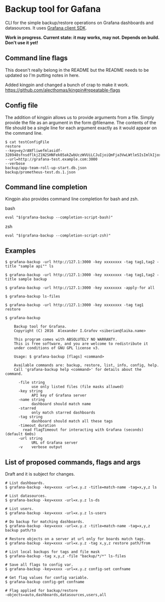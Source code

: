 # Backup tool for Gafana

CLI for the simple backup/restore operations on Grafana dashboards and datasources.
It uses [Grafana client SDK](https://github.com/grafana-tools/sdk).

**Work in progress. Current state: it may works, may not. Depends on build. Don't use it yet!**

## Command line flags
This doesn't really belong in the README but the README needs to be updated so I'm putting notes in here.

Added kingpin and changed a bunch of crap to make it work.
https://github.com/alecthomas/kingpin#repeatable-flags

## Config file

The addition of kingpin allows us to provide arguments from a file. Simply provide the file as an argument in the form
@filename. The contents of the file should be a single line for each argument exactly as it would appear on the command line. 

```
$ cat testConfigFile 
restore
--key=eyJrANfliwefmlasidf-328948sfnsdflkjZ1N2SHNFek05akZwbUczWVUiLCJuIjoiQmFja3VwLWtleSIsImlkIjoxfQ==
--url=http://grafana-test.example.com:3000
--verbose
backup/app-team-roll-up-start.db.json
backup/prometheus-test.ds.1.json

```

## Command line completion

Kingpin also provides command line completion for bash and zsh.


bash
```
eval "$(grafana-backup --completion-script-bash)"
```

zsh
```
eval "$(grafana-backup --completion-script-zsh)"
```

## Examples

	$ grafana-backup -url http://127.1:3000 -key xxxxxxxx -tag tag1,tag2 -title "sample api"" ls
		
	$ grafana-backup -url http://127.1:3000 -key xxxxxxxx -tag tag1,tag2 -title sample backup
	
	$ grafana-backup -url http://127.1:3000 -key xxxxxxxx -apply-for all
	
	$ grafana-backup ls-files
	
	$ grafana-backup -url http://127.1:3000 -key xxxxxxxx -tag tag1 restore

    $ grafana-backup

        Backup tool for Grafana.
        Copyright (C) 2016  Alexander I.Grafov <siberian@laika.name>
        
        This program comes with ABSOLUTELY NO WARRANTY.
        This is free software, and you are welcome to redistribute it
        under conditions of GNU GPL license v3.
        
        Usage: $ grafana-backup [flags] <command>
        
        Available commands are: backup, restore, list, info, config, help.
        Call 'grafana-backup help <command>' for details about the command.

          -file string
            	use only listed files (file masks allowed)
          -key string
            	API key of Grafana server
          -name string
            	dashboard should match name
          -starred
            	only match starred dashboards
          -tag string
            	dashboard should match all these tags
          -timeout duration
        	read flagTimeout for interacting with Grafana (seconds) (default 6m0s)
          -url string
            	URL of Grafana server
          -v	verbose output	
        
## List of proposed commands, flags and args

Draft and it is subject for changes.

	# List dashboards.
	$ grafana-backup -key=xxxx -url=x.y.z -title=match-name -tag=x,y,z ls

	# List datasources.
	$ grafana-backup -key=xxxx -url=x.y.z ls-ds

	# List users.
	$ grafana-backup -key=xxxx -url=x.y.z ls-users

	# Do backup for matching dashboards.
	$ grafana-backup -key=xxxx -url=x.y.z -title=match-name -tag=x,y,z backup path/to

	# Restore objects on a server at url only for boards match tags.
	$ grafana-backup -key=xxxx -url=x.y.z -tag x,y,z restore path/from

	# List local backups for tags and file mask
	$ grafana-backup -tag x,y,z -file "backup/*/*" ls-files 

	# Save all flags to config var.
	$ grafana-backup -key=xxxx -url=x.y.z config-set confname

	# Get flag values for config variable.
	$ grafana-backup config-get confname

	# Flag applied for backup/restore
	-objects=auto,dashboards,datasources,users,all
